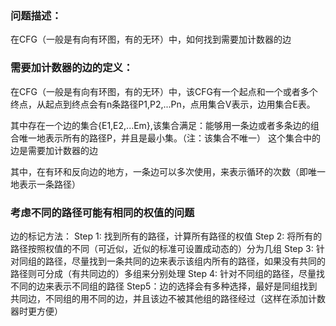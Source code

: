 ### 
### 问题描述：
在CFG（一般是有向有环图，有的无环）中，如何找到需要加计数器的边

### 需要加计数器的边的定义：
在CFG（一般是有向有环图，有的无环）中，该CFG有一个起点和一个或者多个终点，从起点到终点会有n条路径P1,P2,...Pn，点用集合V表示，边用集合E表。

其中存在一个边的集合{E1,E2,...Em},该集合满足：能够用一条边或者多条边的组合唯一地表示所有的路径P，并且是最小集。（注：该集合不唯一）
这个集合中的边是需要加计数器的边

其中，在有环和反向边的地方，一条边可以多次使用，来表示循环的次数（即唯一地表示一条路径）

### 考虑不同的路径可能有相同的权值的问题
边的标记方法：
Step 1: 找到所有的路径，计算所有路径的权值
Step 2: 将所有的路径按照权值的不同（可近似，近似的标准可设置成动态的）分为几组
Step 3: 针对同组的路径，尽量找到一条共同的边来表示该组内所有的路径，如果没有共同的路径则可分成（有共同边的）多组来分别处理
Step 4: 针对不同组的路径，尽量找不同的边来表示不同组的路径
Step5：边的选择会有多种选择，最好是同组找到共同边，不同组的用不同的边，并且该边不被其他组的路径经过（这样在添加计数器时更方便）
